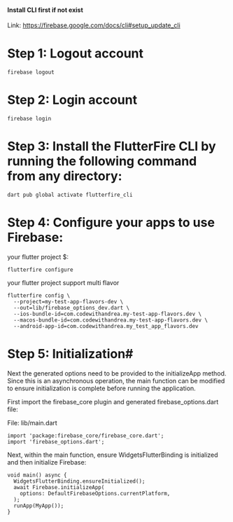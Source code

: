 #### Install CLI first if not exist
Link: https://firebase.google.com/docs/cli#setup_update_cli


# Step 1: Logout account

```
firebase logout
```

# Step 2: Login account

```
firebase login
```
# Step 3: Install the FlutterFire CLI by running the following command from any directory:

```
dart pub global activate flutterfire_cli
```

# Step 4: Configure your apps to use Firebase:

your flutter project $:  
```
flutterfire configure
```

your flutter project support multi flavor
```
flutterfire config \
  --project=my-test-app-flavors-dev \
  --out=lib/firebase_options_dev.dart \
  --ios-bundle-id=com.codewithandrea.my-test-app-flavors.dev \
  --macos-bundle-id=com.codewithandrea.my-test-app-flavors.dev \
  --android-app-id=com.codewithandrea.my_test_app_flavors.dev
```

# Step 5: Initialization#

Next the generated options need to be provided to the initializeApp method. Since this is an asynchronous operation, the main function can be modified to ensure initialization is complete before running the application.

First import the firebase_core plugin and generated firebase_options.dart file:


File: lib/main.dart

```
import 'package:firebase_core/firebase_core.dart';
import 'firebase_options.dart';
```
Next, within the main function, ensure WidgetsFlutterBinding is initialized and then initialize Firebase:

```
void main() async {
  WidgetsFlutterBinding.ensureInitialized();
  await Firebase.initializeApp(
    options: DefaultFirebaseOptions.currentPlatform,
  );
  runApp(MyApp());
}
```
